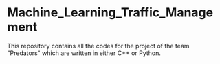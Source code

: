 # Machine_Learning_Traffic_Management
This repository contains all the codes for the project of the team "Predators" which are written in either C++ or Python.
